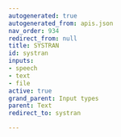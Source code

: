 ```yaml
---
autogenerated: true
autogenerated_from: apis.json
nav_order: 934
redirect_from: null
title: SYSTRAN
id: systran
inputs:
- speech
- text
- file
active: true
grand_parent: Input types
parent: Text
redirect_to: systran

---
```


